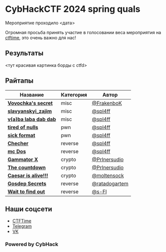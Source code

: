 # CybHackCTF 2024 spring quals

Мероприятие проходило <дата>

Огромная просьба принять участие в голосовании веса мероприятия на [ctftime](<ссылка на ивент>), это очень важно для нас!

## Результаты
<тут красивая картинка борды с ctfd>

## Райтапы

| Название | Категория | Автор | 
|----------|-----------|-------|
| **[Vovochka's secret](writeups/misc/Vovochka's_secret)** | misc | [@FrakenboK](https://github.com/FrakenboK) |
| **[slavyanskyi_zajim](writeups/misc/velikorusiy%20obstrel)** | misc | [@spl4ff](https://github.com/spl4ff) |
| **[v(a)ba laba dab dab](writeups/misc/vbankcenter)** | misc | [@spl4ff](https://github.com/spl4ff) |
| **[tired of nulls](writeups/pwn/zeros%20or%20nulls)** | pwn | [@spl4ff](https://github.com/spl4ff) |
| **[sick format](writeups/pwn/not%20my%20format)** | pwn | [@spl4ff](https://github.com/spl4ff) |
| **[Checher](writeups/reverse/evreser)** | reverse | [@spl4ff](https://github.com/spl4ff) |
| **[mc Dos](writeups/reverse/Dosya)** | reverse | [@spl4ff](https://github.com/spl4ff) |
| **[Gammator X](writeups/crypto/Gammator%20X)** | crypto | [@PrInersudio](https://github.com/PrInersudio) |
| **[The countdown](writeups/crypto/The%20countdown)** | crypto | [@PrInersudio](https://github.com/PrInersudio) |
| **[Caesar is alive!!!](writeups/crypto/Caesar%20is%20alive!!!)** | crypto | [@moltensock](https://github.com/moltensock) |
| **[Gosdep Secrets](writeups/reverse/Gosdep%20Secrets)** | reverse | [@ratadogartem](https://github.com/ratadogartem) |
| **[Wait to find out](writeups/reverse/Wait%20to%20find%20out)** | reverse | [@s-Fl](https://github.com/s-Fl) |

## Наши соцсети
- [CTFTime](https://ctftime.org/team/278998)
- [Telegram](https://t.me/kibhackctf)
- [VK](https://vk.com/cyberhackerss)

### Powered by CybHack
